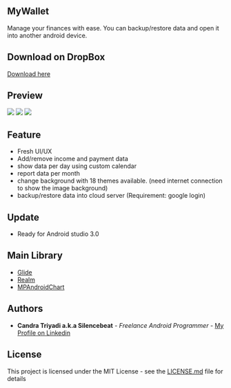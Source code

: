 ## MyWallet
Manage your finances with ease. You can backup/restore data and open it into another android device.
## Download on DropBox
[Download here](http://bit.ly/2DYZriQ)
## Preview
![](https://github.com/silencebeat/MyWallet/blob/master/banner.png)
![](https://github.com/silencebeat/MyWallet/blob/master/update.png)
![](https://github.com/silencebeat/MyWallet/blob/master/banner_firestore.png)
## Feature
- Fresh UI/UX
- Add/remove income and payment data
- show data per day using custom calendar
- report data per month
- change background with 18 themes available. (need internet connection to show the image background)
- backup/restore data into cloud server (Requirement: google login)
## Update
- Ready for Android studio 3.0
## Main Library
- [Glide](https://github.com/bumptech/glide)
- [Realm](https://realm.io/)
- [MPAndroidChart](https://github.com/PhilJay/MPAndroidChart)

## Authors

* **Candra Triyadi a.k.a Silencebeat** - *Freelance Android Programmer* - [My Profile on Linkedin](https://www.linkedin.com/in/candra-t-fahmi-089990114/)

## License

This project is licensed under the MIT License - see the [LICENSE.md](LICENSE.md) file for details
